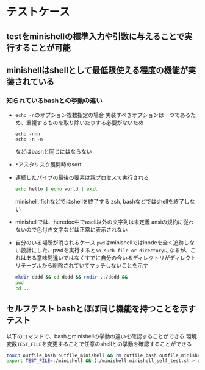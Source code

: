 # テストケース

## testをminishellの標準入力や引数に与えることで実行することが可能

## minishellはshellとして最低限使える程度の機能が実装されている

### 知られているbashとの挙動の違い

- `echo -n`のオプション複数指定の場合
    実装すべきオプションは一つであるため、重複するものを取り除いたりする必要がないため
    ```
    echo -nnn
    echo -n -n
    ```
    などはbashと同じにはならない

- `*`アスタリスク展開時のsort

- 連続したパイプの最後の要素は親プロセスで実行される
    ```bash
    echo hello | echo world | exit
    ```
    minishell, fishなどではshellを終了する
    zsh, bashなどではshellを終了しない

- minishellでは、heredoc中でascii以外の文字列は未定義
    ansiの規約に従わないので色付き文字などは正常に表示されない

- 自分のいる場所が消されるケース
    `pwd`はminishellではinodeを全く追跡しない設計にした、pwdを実行すると`No such file or directory`になるが、これはある意味間違いではなくすでに自分の今いるディレクトリがディレクトリテーブルから削除されていてマッチしないことを示す
    ```bash
    mkdir dddd && cd dddd && rmdir ../dddd &&
    pwd
    cd ..
    ```

## セルフテスト bashとほぼ同じ機能を持つことを示すテスト

以下のコマンドで、bashとminishellの挙動の違いを確認することができる
環境変数`TEST_FILE`を変更することで任意のshellとの挙動を確認することができる

```bash
touch outfile_bash outfile_minishell && rm outfile_bash outfile_minishell
export TEST_FILE=./minishell && (./minishell minishell_self_test.sh > outfile_minishell) && export TEST_FILE=bash && (bash minishell_self_test.sh > outfile_bash) && delta outfile_minishell outfile_bash
```
